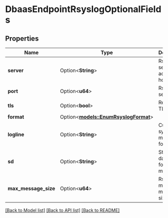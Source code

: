 # DbaasEndpointRsyslogOptionalFields

## Properties

Name | Type | Description | Notes
------------ | ------------- | ------------- | -------------
**server** | Option<**String**> | Rsyslog server IP address or hostname | [optional]
**port** | Option<**u64**> | Rsyslog server port | [optional]
**tls** | Option<**bool**> | Require TLS | [optional]
**format** | Option<[**models::EnumRsyslogFormat**](enum-rsyslog-format.md)> |  | [optional]
**logline** | Option<**String**> | Custom syslog message format | [optional]
**sd** | Option<**String**> | Structured data block for log message | [optional]
**max_message_size** | Option<**u64**> | Rsyslog max message size | [optional]

[[Back to Model list]](../README.md#documentation-for-models) [[Back to API list]](../README.md#documentation-for-api-endpoints) [[Back to README]](../README.md)


